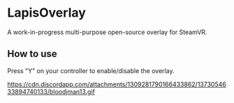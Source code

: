# LapisOverlay
A work-in-progress multi-purpose open-source overlay for SteamVR.

## How to use
Press "Y" on your controller to enable/disable the overlay.


https://cdn.discordapp.com/attachments/1309281790166433862/1373054633894740133/bloodjman13.gif
